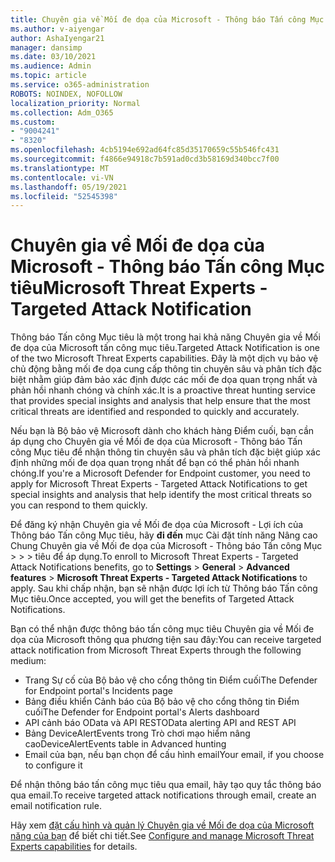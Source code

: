 ```yaml
---
title: Chuyên gia về Mối đe dọa của Microsoft - Thông báo Tấn công Mục tiêu
ms.author: v-aiyengar
author: AshaIyengar21
manager: dansimp
ms.date: 03/10/2021
ms.audience: Admin
ms.topic: article
ms.service: o365-administration
ROBOTS: NOINDEX, NOFOLLOW
localization_priority: Normal
ms.collection: Adm_O365
ms.custom:
- "9004241"
- "8320"
ms.openlocfilehash: 4cb5194e692ad64fc85d35170659c55b546fc431
ms.sourcegitcommit: f4866e94918c7b591ad0cd3b58169d340bcc7f00
ms.translationtype: MT
ms.contentlocale: vi-VN
ms.lasthandoff: 05/19/2021
ms.locfileid: "52545398"
---
```

# <a name="microsoft-threat-experts---targeted-attack-notification"></a><span data-ttu-id="b0ca1-102">Chuyên gia về Mối đe dọa của Microsoft - Thông báo Tấn công Mục tiêu</span><span class="sxs-lookup"><span data-stu-id="b0ca1-102">Microsoft Threat Experts - Targeted Attack Notification</span></span>

<span data-ttu-id="b0ca1-103">Thông báo Tấn công Mục tiêu là một trong hai khả năng Chuyên gia về Mối đe dọa của Microsoft tấn công mục tiêu.</span><span class="sxs-lookup"><span data-stu-id="b0ca1-103">Targeted Attack Notification is one of the two Microsoft Threat Experts capabilities.</span></span> <span data-ttu-id="b0ca1-104">Đây là một dịch vụ bảo vệ chủ động bằng mối đe dọa cung cấp thông tin chuyên sâu và phân tích đặc biệt nhằm giúp đảm bảo xác định được các mối đe dọa quan trọng nhất và phản hồi nhanh chóng và chính xác.</span><span class="sxs-lookup"><span data-stu-id="b0ca1-104">It is a proactive threat hunting service that provides special insights and analysis that help ensure that the most critical threats are identified and responded to quickly and accurately.</span></span>

<span data-ttu-id="b0ca1-105">Nếu bạn là Bộ bảo vệ Microsoft dành cho khách hàng Điểm cuối, bạn cần áp dụng cho Chuyên gia về Mối đe dọa của Microsoft - Thông báo Tấn công Mục tiêu để nhận thông tin chuyên sâu và phân tích đặc biệt giúp xác định những mối đe dọa quan trọng nhất để bạn có thể phản hồi nhanh chóng.</span><span class="sxs-lookup"><span data-stu-id="b0ca1-105">If you're a Microsoft Defender for Endpoint customer, you need to apply for Microsoft Threat Experts - Targeted Attack Notifications to get special insights and analysis that help identify the most critical threats so you can respond to them quickly.</span></span>

<span data-ttu-id="b0ca1-106">Để đăng ký nhận Chuyên gia về Mối đe dọa của Microsoft - Lợi ích của Thông báo Tấn công Mục tiêu, hãy **đi đến** mục Cài đặt tính năng Nâng cao Chung Chuyên gia về Mối đe dọa của Microsoft - Thông báo Tấn công Mục  >    >    >   tiêu để áp dụng.</span><span class="sxs-lookup"><span data-stu-id="b0ca1-106">To enroll to Microsoft Threat Experts - Targeted Attack Notifications benefits, go to **Settings** > **General** > **Advanced features** > **Microsoft Threat Experts - Targeted Attack Notifications** to apply.</span></span> <span data-ttu-id="b0ca1-107">Sau khi chấp nhận, bạn sẽ nhận được lợi ích từ Thông báo Tấn công Mục tiêu.</span><span class="sxs-lookup"><span data-stu-id="b0ca1-107">Once accepted, you will get the benefits of Targeted Attack Notifications.</span></span>

<span data-ttu-id="b0ca1-108">Bạn có thể nhận được thông báo tấn công mục tiêu Chuyên gia về Mối đe dọa của Microsoft thông qua phương tiện sau đây:</span><span class="sxs-lookup"><span data-stu-id="b0ca1-108">You can receive targeted attack notification from Microsoft Threat Experts through the following medium:</span></span>

- <span data-ttu-id="b0ca1-109">Trang Sự cố của Bộ bảo vệ cho cổng thông tin Điểm cuối</span><span class="sxs-lookup"><span data-stu-id="b0ca1-109">The Defender for Endpoint portal's Incidents page</span></span>
- <span data-ttu-id="b0ca1-110">Bảng điều khiển Cảnh báo của Bộ bảo vệ cho cổng thông tin Điểm cuối</span><span class="sxs-lookup"><span data-stu-id="b0ca1-110">The Defender for Endpoint portal's Alerts dashboard</span></span>
- <span data-ttu-id="b0ca1-111">API cảnh báo OData và API REST</span><span class="sxs-lookup"><span data-stu-id="b0ca1-111">OData alerting API and REST API</span></span>
- <span data-ttu-id="b0ca1-112">Bảng DeviceAlertEvents trong Trò chơi mạo hiểm nâng cao</span><span class="sxs-lookup"><span data-stu-id="b0ca1-112">DeviceAlertEvents table in Advanced hunting</span></span>
- <span data-ttu-id="b0ca1-113">Email của bạn, nếu bạn chọn để cấu hình email</span><span class="sxs-lookup"><span data-stu-id="b0ca1-113">Your email, if you choose to configure it</span></span>

<span data-ttu-id="b0ca1-114">Để nhận thông báo tấn công mục tiêu qua email, hãy tạo quy tắc thông báo qua email.</span><span class="sxs-lookup"><span data-stu-id="b0ca1-114">To receive targeted attack notifications through email, create an email notification rule.</span></span> 

<span data-ttu-id="b0ca1-115">Hãy xem [đặt cấu hình và quản lý Chuyên gia về Mối đe dọa của Microsoft năng của bạn](/windows/security/threat-protection/microsoft-defender-atp/configure-microsoft-threat-experts) để biết chi tiết.</span><span class="sxs-lookup"><span data-stu-id="b0ca1-115">See [Configure and manage Microsoft Threat Experts capabilities](/windows/security/threat-protection/microsoft-defender-atp/configure-microsoft-threat-experts) for details.</span></span>
